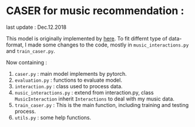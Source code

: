 # CASER for music recommendation :
last update : Dec.12.2018  

This model is originally implemented by  [here](https://github.com/graytowne/caser_pytorch). To fit differnt type of data-format, I made some changes to the code, mostly in `music_interactions.py` and `train_caser.py`. 

Now containing :   

1. `caser.py` : main model implements by pytorch.  
2. `evaluation.py` : functions to evaluate model.  
3. `interaction.py` : class used to process data.  
4. `nusic_interactions.py` : extend from interaction.py, class `MusicInteraction` inherit `Interactions` to deal with my music data.  
5. `train_caser.py` : This is the main function, including training and testing process.  
6. `utils.py` : some help functions.   
